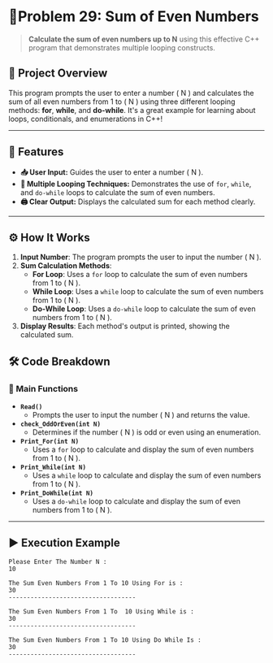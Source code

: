 # 🔺Problem 29: Sum of Even Numbers

> **Calculate the sum of even numbers up to N** using this effective C++ program that demonstrates multiple looping constructs.

## 🧩 Project Overview
This program prompts the user to enter a number \( N \) and calculates the sum of all even numbers from 1 to \( N \) using three different looping methods: **for**, **while**, and **do-while**. It's a great example for learning about loops, conditionals, and enumerations in C++!

---

## 🌟 Features
- **📥 User Input:** Guides the user to enter a number \( N \).
- **🔁 Multiple Looping Techniques:** Demonstrates the use of `for`, `while`, and `do-while` loops to calculate the sum of even numbers.
- **🖨️ Clear Output:** Displays the calculated sum for each method clearly.

---

## ⚙️ How It Works
1. **Input Number**: The program prompts the user to input the number \( N \).
2. **Sum Calculation Methods**:
   - **For Loop**: Uses a `for` loop to calculate the sum of even numbers from 1 to \( N \).
   - **While Loop**: Uses a `while` loop to calculate the sum of even numbers from 1 to \( N \).
   - **Do-While Loop**: Uses a `do-while` loop to calculate the sum of even numbers from 1 to \( N \).
3. **Display Results**: Each method's output is printed, showing the calculated sum.

## 🛠️ Code Breakdown
### 🔹 Main Functions
- **`Read()`**
  - Prompts the user to input the number \( N \) and returns the value.
- **`check_OddOrEven(int N)`**
  - Determines if the number \( N \) is odd or even using an enumeration.
- **`Print_For(int N)`**
  - Uses a `for` loop to calculate and display the sum of even numbers from 1 to \( N \).
- **`Print_While(int N)`**
  - Uses a `while` loop to calculate and display the sum of even numbers from 1 to \( N \).
- **`Print_DoWhile(int N)`**
  - Uses a `do-while` loop to calculate and display the sum of even numbers from 1 to \( N \).

---

## ▶️ Execution Example

```plaintext
Please Enter The Number N : 
10

The Sum Even Numbers From 1 To 10 Using For is : 
30
-----------------------------------

The Sum Even Numbers From 1 To  10 Using While is : 
30
-----------------------------------

The Sum Even Numbers From 1 To 10 Using Do While Is : 
30
-----------------------------------
